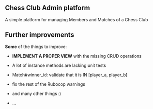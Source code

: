 ## Chess Club Admin platform

A simple platform for managing Members and Matches of a Chess Club

## Further improvements

**Some** of the things to improve:

* **IMPLEMENT A PROPER VIEW** with the missing CRUD operations

* A lot of instance methods are lacking unit tests

* Match#winner_id: validate that it is IN [player_a, player_b]

* fix the rest of the Rubocop warnings

* and many other things :)

* ...
